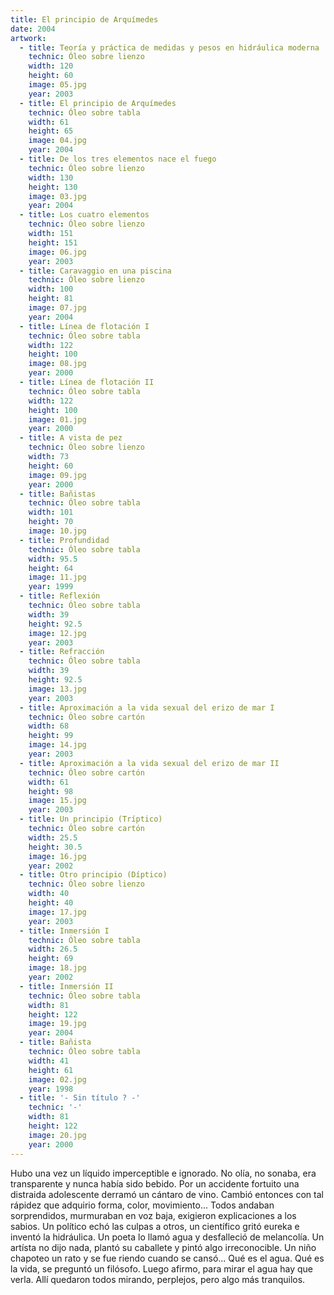 ```yaml
---
title: El principio de Arquímedes
date: 2004
artwork:
  - title: Teoría y práctica de medidas y pesos en hidráulica moderna
    technic: Óleo sobre lienzo
    width: 120
    height: 60
    image: 05.jpg
    year: 2003
  - title: El principio de Arquímedes
    technic: Óleo sobre tabla
    width: 61
    height: 65
    image: 04.jpg
    year: 2004
  - title: De los tres elementos nace el fuego
    technic: Óleo sobre lienzo
    width: 130
    height: 130
    image: 03.jpg
    year: 2004
  - title: Los cuatro elementos
    technic: Óleo sobre lienzo
    width: 151
    height: 151
    image: 06.jpg
    year: 2003
  - title: Caravaggio en una piscina
    technic: Óleo sobre lienzo
    width: 100
    height: 81
    image: 07.jpg
    year: 2004
  - title: Línea de flotación I
    technic: Óleo sobre tabla
    width: 122
    height: 100
    image: 08.jpg
    year: 2000
  - title: Línea de flotación II
    technic: Óleo sobre tabla
    width: 122
    height: 100
    image: 01.jpg
    year: 2000
  - title: A vista de pez
    technic: Óleo sobre lienzo
    width: 73
    height: 60
    image: 09.jpg
    year: 2000
  - title: Bañistas
    technic: Óleo sobre tabla
    width: 101
    height: 70
    image: 10.jpg
  - title: Profundidad
    technic: Óleo sobre tabla
    width: 95.5
    height: 64
    image: 11.jpg
    year: 1999
  - title: Reflexión
    technic: Óleo sobre tabla
    width: 39
    height: 92.5
    image: 12.jpg
    year: 2003
  - title: Refracción
    technic: Óleo sobre tabla
    width: 39
    height: 92.5
    image: 13.jpg
    year: 2003
  - title: Aproximación a la vida sexual del erizo de mar I
    technic: Óleo sobre cartón
    width: 68
    height: 99
    image: 14.jpg
    year: 2003
  - title: Aproximación a la vida sexual del erizo de mar II
    technic: Óleo sobre cartón
    width: 61
    height: 98
    image: 15.jpg
    year: 2003
  - title: Un principio (Tríptico)
    technic: Óleo sobre cartón
    width: 25.5
    height: 30.5
    image: 16.jpg
    year: 2002
  - title: Otro principio (Díptico)
    technic: Óleo sobre lienzo
    width: 40
    height: 40
    image: 17.jpg
    year: 2003
  - title: Inmersión I
    technic: Óleo sobre tabla
    width: 26.5
    height: 69
    image: 18.jpg
    year: 2002
  - title: Inmersión II
    technic: Óleo sobre tabla
    width: 81
    height: 122
    image: 19.jpg
    year: 2004
  - title: Bañista
    technic: Óleo sobre tabla
    width: 41
    height: 61
    image: 02.jpg
    year: 1998
  - title: '- Sin título ? -'
    technic: '-'
    width: 81
    height: 122
    image: 20.jpg
    year: 2000
---
```


Hubo una vez un líquido imperceptible e ignorado. No olía, no sonaba, era
transparente y nunca había sido bebido. Por un accidente fortuito una distraida
adolescente derramó un cántaro de vino. Cambió entonces con tal rápidez que
adquirio forma, color, movimiento... Todos andaban sorprendidos, murmuraban en
voz baja, exigieron explicaciones a los sabios. Un político echó las culpas a
otros, un científico gritó eureka e inventó la hidráulica. Un poeta lo llamó
agua y desfalleció de melancolía. Un artísta no dijo nada, plantó su caballete y
pintó algo irreconocible. Un niño chapoteo un rato y se fue riendo cuando se
cansó... Qué es el agua. Qué es la vida, se preguntó un filósofo. Luego afirmo,
para mirar el agua hay que verla. Allí quedaron todos mirando, perplejos, pero
algo más tranquilos.
